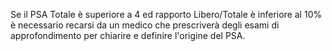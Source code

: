 Se il PSA Totale è superiore a 4 ed rapporto Libero/Totale è inferiore al 10% è necessario recarsi da un medico che prescriverà degli esami di approfondimento per chiarire e definire l'origine del PSA.